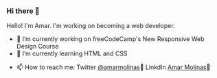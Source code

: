 ### Hi there 👋

<!--
**aemolinas/aemolinas** is a ✨ _special_ ✨ repository because its `README.md` (this file) appears on your GitHub profile.

Here are some ideas to get you started:-->

Hello! I'm Amar. I'm working on becoming a web developer. 
- 🔭 I’m currently working on freeCodeCamp's New Responsive Web Design Course
- 🌱 I’m currently learning HTML and CSS
<!-- - 👯 I’m looking to collaborate on ...
- 🤔 I’m looking for help with ...
- 💬 Ask me about ... -->
- 📫 How to reach me:
        Twitter <a href="https://twitter.com/amarmolinas">@amarmolinas</a>🐣
        LinkdIn <a href="https://www.linkedin.com/in/amar-molinas"> Amar Molinas</a>🔗
<!-- - 😄 Pronouns: he/him/his-->
<!-- - ⚡ Fun fact: I love to learn languages, program languages, and human languages, but only consider myself fluent in English. 
-->
